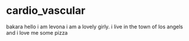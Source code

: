# cardio_vascular
bakara
 hello i am levona i am a lovely girly. i live in the town of los angels and  i love me some pizza 